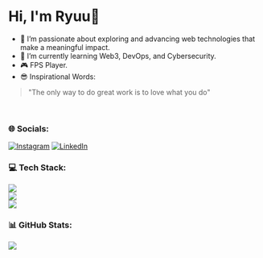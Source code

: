 
# Hi, I'm Ryuu👋

- 🚀 I’m passionate about exploring and advancing web technologies that make a meaningful impact.
- 🌱 I’m currently learning Web3, DevOps, and Cybersecurity.
- 🎮 FPS Player.
- 😎 Inspirational Words: 
> "The only way to do great work is to love what you do"

<br>

### 🌐 Socials:
[![Instagram](https://img.shields.io/badge/Instagram-%23E4405F.svg?logo=Instagram&logoColor=white)](https://www.instagram.com/ryubukandesigner) [![LinkedIn](https://img.shields.io/badge/LinkedIn-%230077B5.svg?logo=linkedin&logoColor=white)](https://www.linkedin.com/in/aryukajornasena/)

### 💻 Tech Stack:
<a href="https://github.com/ryujinmax/ryujinmax">
    <img src="https://skillicons.dev/icons?i=ts,js,sass,react,vue,flutter,vite,go" />
  </a>
    <br>
  <a href="https://github.com/ryujinmax/ryujinmax">
    <img src="https://skillicons.dev/icons?i=nextjs,tailwind,nuxt,materialui,bootstrap,mysql,mongodb,supabase" />
  </a>
  <br>
  <a href="https://github.com/ryujinmax/ryujinmax">
    <img src="https://skillicons.dev/icons?i=figma,git,docker,idea,vscode,postman" />
  </a>
 

### 📊 GitHub Stats:
<a href="https://github.com/ryujinmax/ryujinmax">
  <img align="center" src="https://github-readme-stats.vercel.app/api/top-langs/?username=ryujinmax&layout=compact&hide=c%23,html,css,scss" />
</a>
<br><br>
